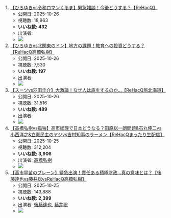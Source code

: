 1.  [【ひろゆきvs令和ロマンくるま】緊急雑談！今後どうする？【ReHacQ】](/rehacq_fan/ids/L-NsJjPlUig "wikilink")
    -   公開日: 2025-10-26
    -   視聴数: 18,963
    -   **いいね数: 432**
    -   出演者: 
    - [![](https://img.youtube.com/vi/L-NsJjPlUig/hqdefault.jpg)](https://www.youtube.com/watch?v=L-NsJjPlUig)
1.  [【ひろゆきvs北関東のドン】地方の課題！教育への投資どうする？【ReHacQ高橋弘樹】](/rehacq_fan/ids/bpGS4r3eSOY "wikilink")
    -   公開日: 2025-10-26
    -   視聴数: 7,530
    -   **いいね数: 197**
    -   出演者: 
    - [![](https://img.youtube.com/vi/bpGS4r3eSOY/hqdefault.jpg)](https://www.youtube.com/watch?v=bpGS4r3eSOY)
1.  [【スーツvs羽田圭介】大激論！なぜ人は旅をするのか…【ReHacQ旅北海道】](/rehacq_fan/ids/EWiCvcfgwp8 "wikilink")
    -   公開日: 2025-10-26
    -   視聴数: 31,516
    -   **いいね数: 489**
    -   出演者: 
    - [![](https://img.youtube.com/vi/EWiCvcfgwp8/hqdefault.jpg)](https://www.youtube.com/watch?v=EWiCvcfgwp8)
1.  [【高橋弘樹vs孤独】高市総理で日本どうなる？田原総一朗問題&石丸伸二vs小西洋之&立憲民主のヤジvs吉村知事のラーメン【ReHacQまったり生配信】](/rehacq_fan/ids/x5kMWKz8COk "wikilink")
    -   公開日: 2025-10-25
    -   視聴数: 312,204
    -   **いいね数: 3,906**
    -   出演者: [高橋弘樹](/rehacq_fan/people/高橋弘樹 "wikilink")
    - [![](https://img.youtube.com/vi/x5kMWKz8COk/hqdefault.jpg)](https://www.youtube.com/watch?v=x5kMWKz8COk)
1.  [【高市早苗のブレーン】緊急出演！責任ある積極財政…真の意味とは？【後藤達也vs藤井聡vsReHacQ高橋弘樹】](/rehacq_fan/ids/NnEZ6wVBVEM "wikilink")
    -   公開日: 2025-10-25
    -   視聴数: 143,888
    -   **いいね数: 2,399**
    -   出演者: [後藤達也](/rehacq_fan/people/後藤達也 "wikilink"), [藤井聡](/rehacq_fan/people/藤井聡 "wikilink")
    - [![](https://img.youtube.com/vi/NnEZ6wVBVEM/hqdefault.jpg)](https://www.youtube.com/watch?v=NnEZ6wVBVEM)

